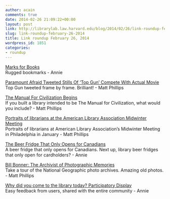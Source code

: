 ```yaml
---
author: acain
comments: true
date: 2014-02-26 21:09:22+00:00
layout: post
link: http://librarylab.law.harvard.edu/blog/2014/02/26/link-roundup-february-26-2014/
slug: link-roundup-february-26-2014
title: Link roundup February 26, 2014
wordpress_id: 1851
categories:
- roundup
---
```


[Marks for Books](http://colossalshop.com/products/marks-for-books)  
Rugged bookmarks - Annie

[Paramount Afraid Tweeted Stills Of ‘Top Gun’ Compete With Actual Movie](http://techcrunch.com/2014/02/25/paramount-afraid-tweeted-stills-of-top-gun-compete-with-actual-movie/)  
Top Gun tweeted frame by frame. Brilliant! - Matt Phillips

[The Manual For Civilization Begins](http://blog.longnow.org/02014/02/06/manual-for-civilization-begins/)  
If you built a library intended to be The Manual for Civilization, what would you include?  - Matt Phillips

[Portraits of librarians at the American Library Association Midwinter Meeting](http://www.slate.com/blogs/behold/2014/02/11/kyle_cassidy_photographs_librarians_at_the_american_library_association.html)  
Portraits of librarians at American Library Association’s Midwinter Meeting in Philadelphia in January - Matt Phillips

[The Beer Fridge That Only Opens for Canadians](http://mentalfloss.com/article/55100/beer-fridge-only-opens-canadians-back)  
A beer fridge that only opens for Canadians. Next up, library beer fridges that only open for cardholders? - Annie

[Bill Bonner: The Archivist of Photographic Memories](http://proof.nationalgeographic.com/2014/01/27/the-archivist/)  
Take a tour of the National Geographic photo archives. Amazing old photos. - Matt Phillips

[Why did you come to the library today? Participatory Display](http://shelfcheck.blogspot.com/2014/02/why-did-you-come-to-library-today.html)  
Easy feedback from users, shared with the entire community - Annie
